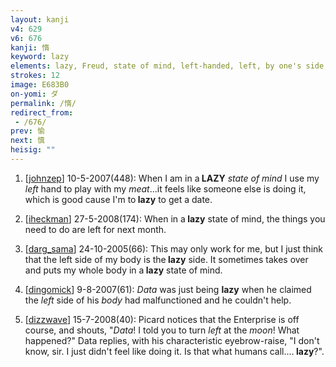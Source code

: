 ```yaml
---
layout: kanji
v4: 629
v6: 676
kanji: 惰
keyword: lazy
elements: lazy, Freud, state of mind, left-handed, left, by one's side, by one’s side, craft, moon, month, flesh, part of the body
strokes: 12
image: E683B0
on-yomi: ダ
permalink: /惰/
redirect_from:
 - /676/
prev: 愉
next: 慎
heisig: ""
---
```


1) [<a href="http://kanji.koohii.com/profile/johnzep">johnzep</a>] 10-5-2007(448): When I am in a<strong> LAZY</strong> <em>state of mind</em> I use my <em>left</em> hand to play with my <em>meat</em>...it feels like someone else is doing it, which is good cause I&#039;m to<strong> lazy</strong> to get a date.

2) [<a href="http://kanji.koohii.com/profile/iheckman">iheckman</a>] 27-5-2008(174): When in a<strong> lazy</strong> state of mind, the things you need to do are left for next month.

3) [<a href="http://kanji.koohii.com/profile/darg_sama">darg_sama</a>] 24-10-2005(66): This may only work for me, but I just think that the left side of my body is the<strong> lazy</strong> side. It sometimes takes over and puts my whole body in a<strong> lazy</strong> state of mind.

4) [<a href="http://kanji.koohii.com/profile/dingomick">dingomick</a>] 9-8-2007(61): <em>Data</em> was just being <strong>lazy</strong> when he claimed the <em>left</em> side of his <em>body</em> had malfunctioned and he couldn&#039;t help.

5) [<a href="http://kanji.koohii.com/profile/dizzwave">dizzwave</a>] 15-7-2008(40): Picard notices that the Enterprise is off course, and shouts, &quot;<em>Data</em>! I told you to turn <em>left</em> at the <em>moon</em>! What happened?&quot; Data replies, with his characteristic eyebrow-raise, &quot;I don&#039;t know, sir. I just didn&#039;t feel like doing it. Is that what humans call....<strong> lazy</strong>?&quot;.

